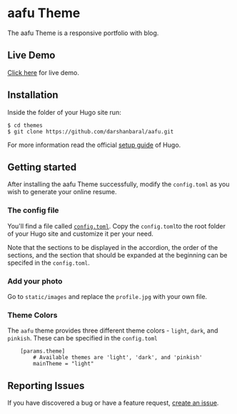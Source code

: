 # aafu Theme

The aafu Theme is a responsive portfolio with blog.

## Live Demo
[Click here](https://aafudemo.netlify.com/) for live demo.

## Installation

Inside the folder of your Hugo site run:

    $ cd themes
    $ git clone https://github.com/darshanbaral/aafu.git

For more information read the official [setup guide](//gohugo.io/overview/installing/) of Hugo.

## Getting started

After installing the aafu Theme successfully, modify the `config.toml` as you wish to generate your online resume.

### The config file

You'll find a file called [`config.toml`](//github.com/darshanbaral/aafu/blob/master/exampleSite/config.toml). Copy the `config.toml`to the root folder of your Hugo site and customize it per your need.

Note that the sections to be displayed in the accordion, the order of the sections, and the section that should be expanded at the beginning can be specifed in the `config.toml`.

### Add your photo

Go to `static/images` and replace the `profile.jpg` with your own file.

### Theme Colors

The `aafu` theme provides three different theme colors - `light`, `dark`, and `pinkish`. These can be specified in the `config.toml`

```
    [params.theme]
        # Available themes are 'light', 'dark', and 'pinkish'
        mainTheme = "light"
```    

## Reporting Issues

If you have discovered a bug or have a feature request, [create an issue](https://github.com/darshanbaral/aafu/issues/new).
